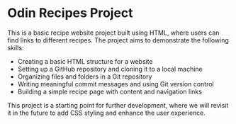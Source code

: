 # Odin Recipes Project

This is a basic recipe website project built using HTML, where users can find links to different recipes. The project aims to demonstrate the following skills:

- Creating a basic HTML structure for a website
- Setting up a GitHub repository and cloning it to a local machine
- Organizing files and folders in a Git repository
- Writing meaningful commit messages and using Git version control
- Building a simple recipe page with content and navigation links

This project is a starting point for further development, where we will revisit it in the future to add CSS styling and enhance the user experience.
